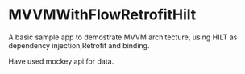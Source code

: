 # MVVMWithFlowRetrofitHilt
A basic sample app to demostrate MVVM architecture, using HILT as dependency injection,Retrofit and binding.

Have used mockey api for data.
